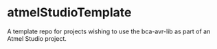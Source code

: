 # atmelStudioTemplate
A template repo for projects wishing to use the bca-avr-lib as part of an Atmel Studio project.
